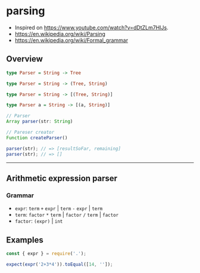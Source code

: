# parsing

* Inspired on https://www.youtube.com/watch?v=dDtZLm7HIJs.
* https://en.wikipedia.org/wiki/Parsing
* https://en.wikipedia.org/wiki/Formal_grammar

## Overview

```hs
type Parser = String -> Tree
```

```hs
type Parser = String -> (Tree, String)
```

```hs
type Parser = String -> [(Tree, String)]
```

```hs
type Parser a = String -> [(a, String)]
```

```js
// Parser
Array parser(str: String)

// Pareser creator
Function createParser()
```

```js
parser(str); // => [resultSoFar, remaining]
parser(str); // => []
```

***

## Arithmetic expression parser

### Grammar

* `expr`: `term` `+` `expr` | `term` `-` `expr` | `term`
* `term`: `factor` `*` `term` | `factor` `/` `term` | `factor`
* `factor`: `(expr)` | `int`

## Examples

```js
const { expr } = require('.');

expect(expr('2+3*4')).toEqual([14, '']);
```
